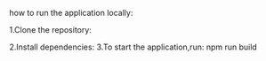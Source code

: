 how to run the application locally:

1.Clone the repository: 

2.Install dependencies:
3.To start the application,run: npm run build




















